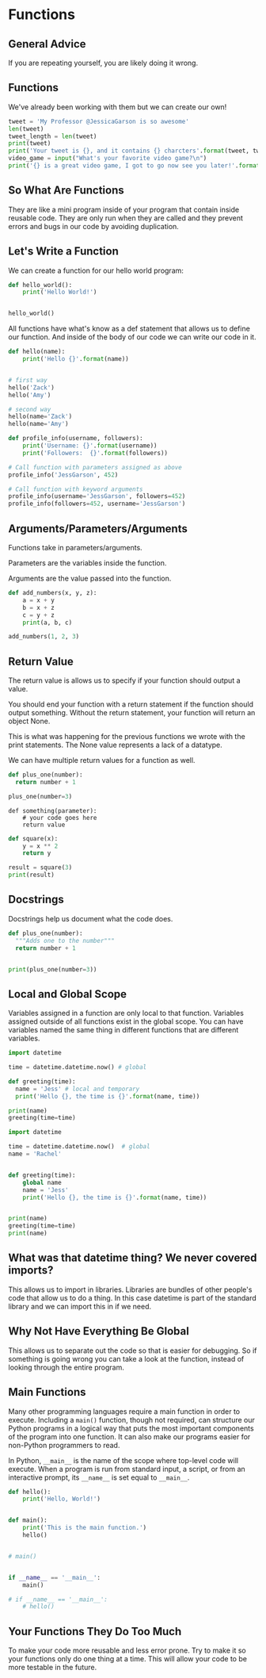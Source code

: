 # Functions

## General Advice
If you are repeating yourself, you are likely doing it wrong.

## Functions
We've already been working with them but we can create our own!

```python
tweet = 'My Professor @JessicaGarson is so awesome'
len(tweet)
tweet_length = len(tweet)
print(tweet)
print('Your tweet is {}, and it contains {} charcters'.format(tweet, tweet_length))
video_game = input("What's your favorite video game?\n")
print('{} is a great video game, I got to go now see you later!'.format(video_game))
```

## So What Are Functions
They are like a mini program inside of your program that contain inside reusable code. They are only run when they are called and they prevent errors and bugs in our code by avoiding duplication.

## Let's Write a Function
We can create a function for our hello world program:

```python
def hello_world():
    print('Hello World!')


hello_world()
```

All functions have what's know as a def statement that allows us to define our function. And inside of the body of our code we can write our code in it.

```python
def hello(name):
    print('Hello {}'.format(name))


# first way
hello('Zack')
hello('Amy')

# second way
hello(name='Zack')
hello(name='Amy')
```

```python
def profile_info(username, followers):
    print('Username: {}'.format(username))
    print('Followers:  {}'.format(followers))

# Call function with parameters assigned as above
profile_info('JessGarson', 452)

# Call function with keyword arguments
profile_info(username='JessGarson', followers=452)
profile_info(followers=452, username='JessGarson')
```

## Arguments/Parameters/Arguments
Functions take in parameters/arguments.

Parameters are the variables inside the function.

Arguments are the value passed into the function.

```python
def add_numbers(x, y, z):
    a = x + y
    b = x + z
    c = y + z
    print(a, b, c)

add_numbers(1, 2, 3)
```

## Return Value
The return value is allows us to specify if your function should output a value.

You should end your function with a return statement if the function should output something. Without the return statement, your function will return an object None.

This is what was happening for the previous functions we wrote with the print statements. The None value represents a lack of a datatype.

We can have multiple return values for a function as well.

```python
def plus_one(number):
  return number + 1

plus_one(number=3)
```

```
def something(parameter):
    # your code goes here
    return value
```

```python
def square(x):
    y = x ** 2
    return y

result = square(3)
print(result)
```

## Docstrings
Docstrings help us document what the code does.
```python
def plus_one(number):
  """Adds one to the number"""
  return number + 1


print(plus_one(number=3))
```

## Local and Global Scope
Variables assigned in a function are only local to that function. Variables assigned outside of all functions exist in the global scope. You can have variables named the same thing in different functions that are different variables.

```python
import datetime

time = datetime.datetime.now() # global

def greeting(time):
  name = 'Jess' # local and temporary
  print('Hello {}, the time is {}'.format(name, time))

print(name)
greeting(time=time)
```

```python
import datetime

time = datetime.datetime.now()  # global
name = 'Rachel'


def greeting(time):
    global name
    name = 'Jess'
    print('Hello {}, the time is {}'.format(name, time))


print(name)
greeting(time=time)
print(name)
```

## What was that datetime thing? We never covered imports?

This allows us to import in libraries. Libraries are bundles of other people's code that allow us to do a thing. In this case datetime is part of the standard library and we can import this in if we need.

## Why Not Have Everything Be Global

This allows us to separate out the code so that is easier for debugging. So if something is going wrong you can take a look at the function, instead of looking through the entire program.

## Main Functions
Many other programming languages require a main function in order to execute. Including a `main()` function, though not required, can structure our Python programs in a logical way that puts the most important components of the program into one function. It can also make our programs easier for non-Python programmers to read.

In Python, `__main__` is the name of the scope where top-level code will execute. When a program is run from standard input, a script, or from an interactive prompt, its `__name__` is set equal to `__main__`.

```python
def hello():
    print('Hello, World!')


def main():
    print('This is the main function.')
    hello()


# main()


if __name__ == '__main__':
    main()

# if __name__ == '__main__':
    # hello()
```

## Your Functions They Do Too Much
To make your code more reusable and less error prone. Try to make it so your functions only do one thing at a time. This will allow your code to be more testable in the future.
